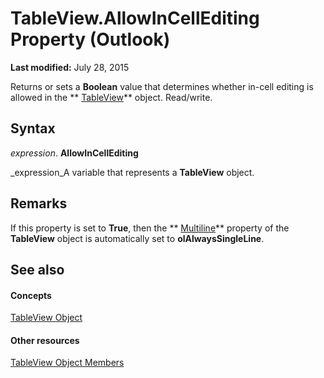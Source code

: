 
# TableView.AllowInCellEditing Property (Outlook)

 **Last modified:** July 28, 2015

Returns or sets a  **Boolean** value that determines whether in-cell editing is allowed in the ** [TableView](026e27f8-1655-060d-e8cc-87eaaf4f1510.md)** object. Read/write.

## Syntax

 _expression_. **AllowInCellEditing**

 _expression_A variable that represents a  **TableView** object.


## Remarks

If this property is set to  **True**, then the  ** [Multiline](732b39ca-ec7f-5a43-db55-3351a368b599.md)** property of the **TableView** object is automatically set to **olAlwaysSingleLine**.


## See also


#### Concepts


 [TableView Object](026e27f8-1655-060d-e8cc-87eaaf4f1510.md)
#### Other resources


 [TableView Object Members](2cc17ec6-12cf-d335-9370-d3922b45510e.md)
